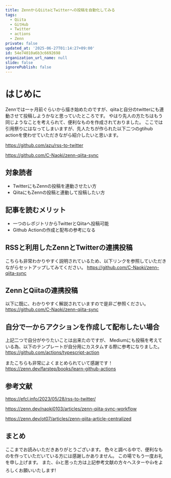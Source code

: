 ```yaml
---
title: ZennからQiitaとTwitterへの投稿を自動化してみる
tags:
  - Qiita
  - GitHub
  - Twitter
  - actions
  - Zenn
private: false
updated_at: '2025-06-27T01:14:27+09:00'
id: 54e74010a6b3c6692698
organization_url_name: null
slide: false
ignorePublish: false
---
```


# はじめに
Zennでは一ヶ月前ぐらいから描き始めたのですが、qiitaと自分のtwitterにも連動させて投稿しようかなと思っていたところです。
やはり先人の方たちはもう同じようなことを考えられて、便利なものを作成されておりました。
ここでは引用祭りにはなってしまいますが、先人たちが作られた以下二つのgtihub actionを使わせていただきながら紹介したいと思います。

https://github.com/azu/rss-to-twitter

https://github.com/C-Naoki/zenn-qiita-sync

## 対象読者
- TwitterにもZennの投稿を連動させたい方
- QiitaにもZennの投稿と連動して投稿したい方

## 記事を読むメリット
- 一つのレポジトリからTwitterとQiitaへ投稿可能
- Github Actionの作成と配布の参考になる

## RSSと利用したZennとTwitterの連携投稿
こちらも非常わかりやすく説明されているため、以下リンクを参照していただきながらセットアップしてみてください。
https://github.com/C-Naoki/zenn-qiita-sync

## ZennとQiitaの連携投稿
以下に既に、わかりやすく解説されていますので是非ご参照ください。
https://github.com/C-Naoki/zenn-qiita-sync

## 自分で一からアクションを作成して配布したい場合
上記二つで自分がやりたいことは出来たのですが、
Mediumにも投稿を考えている為、以下のテンプレートが自分用にカスタムする際に参考になりました。
https://github.com/actions/typescript-action

またこちらも非常によくまとめられていて感謝です！
https://zenn.dev/farstep/books/learn-github-actions


## 参考文献

https://efcl.info/2023/05/28/rss-to-twitter/

https://zenn.dev/naoki0103/articles/zenn-qiita-sync-workflow

https://zenn.dev/ot07/articles/zenn-qiita-article-centralized

## まとめ
ここまでお読みいただきありがとうございます。
色々と調べる中で、便利なものを作っていただいている方には感謝しかありません。
この場でもう一度お礼を申し上げます。
また、👍と思った方は上記参考文献の方々へスターや👍をよろしくお願いいたします!
